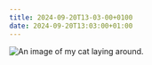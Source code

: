 ```yaml
---
title: 2024-09-20T13-03-00+0100
date: 2024-09-20T13:03:00+01:00
---
```



![An image of my cat laying around.](/assets/20240920_125932.jpg "An image of my cat laying around.")
